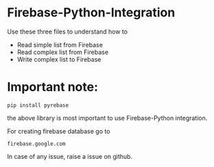 # Firebase-Python-Integration

Use these three files to understand how to 
* Read simple list from Firebase
* Read complex list from Firebase
* Write complex list to Firebase

# Important note:
```
pip install pyrebase
```
the above library is most important to use Firebase-Python integration.

For creating firebase database go to 
```
firebase.google.com
```

In case of any issue, raise a issue on github.
